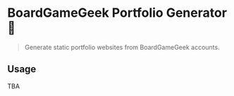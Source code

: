 # BoardGameGeek Portfolio Generator 🎲

> Generate static portfolio websites from BoardGameGeek accounts.

## Usage

TBA
